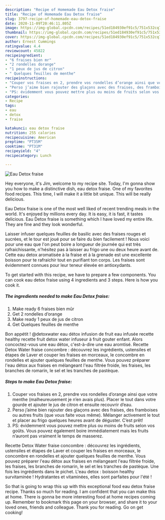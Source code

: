 ```yaml
---
description: "Recipe of Homemade Eau Detox fraise"
title: "Recipe of Homemade Eau Detox fraise"
slug: 3797-recipe-of-homemade-eau-detox-fraise
date: 2020-11-09T20:46:11.805Z
image: https://img-global.cpcdn.com/recipes/51ed184930ef91c5/751x532cq70/eau-detox-fraise-photo-principale-de-la-recette.jpg
thumbnail: https://img-global.cpcdn.com/recipes/51ed184930ef91c5/751x532cq70/eau-detox-fraise-photo-principale-de-la-recette.jpg
cover: https://img-global.cpcdn.com/recipes/51ed184930ef91c5/751x532cq70/eau-detox-fraise-photo-principale-de-la-recette.jpg
author: Ernest Cummings
ratingvalue: 4.4
reviewcount: 45822
recipeingredient:
- "6 fraises bien mr"
- "2 rondelles dorange"
- "1 peux de jus de citron"
- " Quelques feuilles de menthe"
recipeinstructions:
- "Couper vos fraises en 2, prendre vos rondelles d’orange ainsi que votre menthe (malheureusement je n’en avais plus). Placer le tout dans votre gourde et ajouter le jus de citron et ensuite recouvrir d’eau."
- "Perso j’aime bien rajouter des glaçons avec des fraises, des framboises ou autres fruits (que vous faite vous même). Mélanger activement le tout et placer au frigo quelques heures avant de déguster. C’est prêt!"
- "PS: évidemment vous pouvez mettre plus ou moins de fruits selon vos goûts. Vous pouvez également boire immédiatement mais les fruits n’auront pas vraiment le temps de masserez."
categories:
- Recipe
tags:
- eau
- detox
- fraise

katakunci: eau detox fraise 
nutrition: 255 calories
recipecuisine: American
preptime: "PT35M"
cooktime: "PT31M"
recipeyield: "4"
recipecategory: Lunch

---
```



![Eau Detox fraise](https://img-global.cpcdn.com/recipes/51ed184930ef91c5/751x532cq70/eau-detox-fraise-photo-principale-de-la-recette.jpg)

Hey everyone, it's Jim, welcome to my recipe site. Today, I'm gonna show you how to make a distinctive dish, eau detox fraise. One of my favorites food recipes. This time, I will make it a little bit unique. This will be really delicious.

Eau Detox fraise is one of the most well liked of recent trending meals in the world. It's enjoyed by millions every day. It is easy, it is fast, it tastes delicious. Eau Detox fraise is something which I have loved my entire life. They are fine and they look wonderful.

Laisser infuser quelques feuilles de basilic avec des fraises rouges et sucrées, et le tour est joué pour se faire du bien facilement ! Nous voici pour une eau que l&#39;on peut boire a longueur de journée qui est très rafraichissante, n&#39;hésitez pas à laisser au frigo une ou deux heure avant de. Cette eau detox aromatisée à la fraise et à la grenade est une excellente boisson pour te rafraichir tout en purifiant ton corps. Les fraises sont évidemment connues pour leur teneur élevée en antioxydants.


To get started with this recipe, we have to prepare a few components. You can cook eau detox fraise using 4 ingredients and 3 steps. Here is how you cook it.

<!--inarticleads1-->

##### The ingredients needed to make Eau Detox fraise:

1. Make ready 6 fraises bien mûr
1. Get 2 rondelles d’orange
1. Make ready 1 peux de jus de citron
1. Get  Quelques feuilles de menthe


Bon appétit ! @detoxwater eau détox infusion de fruit eau infusée recette healthy recette fruit detox water infuseur à fruit gouter enfant. Alors concoctez-vous une eau détox, c&#39;est-à-dire une eau aromtisé. Recette Detox Water fraise concombre : découvrez les ingrédients, ustensiles et étapes de Laver et couper les fraises en morceaux, le concombre en rondelles et ajouter quelques feuilles de menthe. Vous pouvez préparer l&#39;eau détox aux fraises en mélangeant l&#39;eau filtrée froide, les fraises, les branches de romarin, le sel et les tranches de pastèque. 

<!--inarticleads2-->

##### Steps to make Eau Detox fraise:

1. Couper vos fraises en 2, prendre vos rondelles d’orange ainsi que votre menthe (malheureusement je n’en avais plus). Placer le tout dans votre gourde et ajouter le jus de citron et ensuite recouvrir d’eau.
1. Perso j’aime bien rajouter des glaçons avec des fraises, des framboises ou autres fruits (que vous faite vous même). Mélanger activement le tout et placer au frigo quelques heures avant de déguster. C’est prêt!
1. PS: évidemment vous pouvez mettre plus ou moins de fruits selon vos goûts. Vous pouvez également boire immédiatement mais les fruits n’auront pas vraiment le temps de masserez.


Recette Detox Water fraise concombre : découvrez les ingrédients, ustensiles et étapes de Laver et couper les fraises en morceaux, le concombre en rondelles et ajouter quelques feuilles de menthe. Vous pouvez préparer l&#39;eau détox aux fraises en mélangeant l&#39;eau filtrée froide, les fraises, les branches de romarin, le sel et les tranches de pastèque. Une fois les ingrédients dans le pichet. L&#39;eau detox : boisson healthy survitaminée ! Hydratantes et vitaminées, elles sont parfaites pour l&#39;été ! 

So that is going to wrap this up with this exceptional food eau detox fraise recipe. Thanks so much for reading. I am confident that you can make this at home. There is gonna be more interesting food at home recipes coming up. Remember to bookmark this page on your browser, and share it to your loved ones, friends and colleague. Thank you for reading. Go on get cooking!
